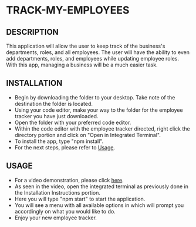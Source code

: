 # TRACK-MY-EMPLOYEES
## DESCRIPTION
This application will allow the user to keep track of the business's departments, roles, and all employees. 
The user will have the ability to even add departments, roles, and employees while updating employee roles.
With this app, managing a business will be a much easier task.

## INSTALLATION
- Begin by downloading the folder to your desktop. Take note of the destination the folder is located.
- Using your code editor, make your way to the folder for the employee tracker you have just downloaded.
- Open the folder with your preferred code editor.
- Within the code editor with the employee tracker directed, right click the directory portion and click on "Open in Integrated Terminal".
- To install the app, type "npm install".
- For the next steps, please refer to [Usage](#Usage).

## USAGE
- For a video demonstration, please click [here](https://watch.screencastify.com/v/n4e7wDiB42zznVI7bTRj).
- As seen in the video, open the integrated terminal as previously done in the Installation Instructions portion.
- Here you will type "npm start" to start the application.
- You will see a menu with all available options in which will prompt you accordingly on what you would like to do.
- Enjoy your new employee tracker.
